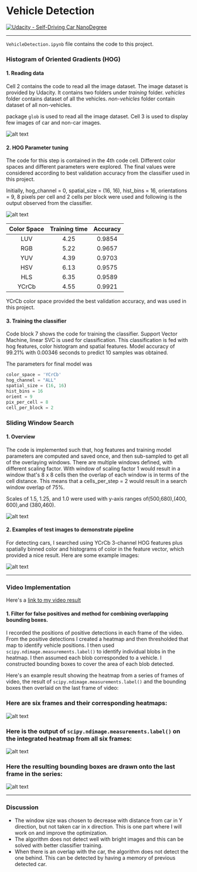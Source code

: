 # Vehicle Detection
[![Udacity - Self-Driving Car NanoDegree](https://s3.amazonaws.com/udacity-sdc/github/shield-carnd.svg)](http://www.udacity.com/drive)


[//]: # (Image References)
[image1]: ./output_images/dataset.png
[image2]: ./output_images/hog_feature.png
[image3]: ./output_images/sliding_window.png
[image4]: ./output_images/car_detection.png
[image5]: ./output_images/video_pipeline.png
[image6]: ./output_images/labelled_pipeline.png
[image7]: ./output_images/final_image.png


---

`VehicleDetection.ipynb` file contains the code to this project.

### Histogram of Oriented Gradients (HOG)
#### 1. Reading data
Cell 2 contains the code to read all the image dataset. The image dataset is provided by Udacity. It contains two folders under *training* folder. *vehicles* folder contains dataset of all the vehicles. *non-vehicles* folder contain dataset of all non-vehicles.

package `glob` is used to read all the image dataset. Cell 3 is used to display few images of car and non-car images.

![alt text][image1]

#### 2. HOG Parameter tuning

The code for this step is contained in the 4th code cell. Different color spaces and different parameters were explored. The final values were considered according to best validation accuracy from the classifier used in this project.

Initially, hog_channel = 0, spatial_size = (16, 16), hist_bins = 16, orientations = 9, 8 pixels per cell and 2 cells per block were used and following is the output observed from the classifier.

![alt text][image2]

| Color Space | Training time | Accuracy |
| :----: | :----: |  :----: |
| LUV | 4.25 | 0.9854 |
| RGB | 5.22 | 0.9657 |
| YUV | 4.39 | 0.9703 |
| HSV | 6.13 | 0.9575 |
| HLS | 6.35 | 0.9589 |
| YCrCb | 4.55 | 0.9921 |

YCrCb color space provided the best validation accuracy, and was used in this project.

#### 3. Training the classifier

Code block 7 shows the code for training the classifier. Support Vector Machine, linear SVC is used for classification. This classification is fed with hog features, color histogram and spatial features. Model accuracy of 99.21% with 0.00346 seconds to predict 10 samples was obtained.

The parameters for final model was
```python
color_space = 'YCrCb'
hog_channel = "ALL"
spatial_size = (16, 16)
hist_bins = 16
orient = 9  
pix_per_cell = 8
cell_per_block = 2
```

### Sliding Window Search

#### 1. Overview

The code is implemented such that, hog features and training model parameters are computed and saved once, and then sub-sampled to get all of the overlaying windows. There are multiple windows defined, with different scaling factor. With window of scaling factor 1 would result in a window that's 8 x 8 cells then the overlap of each window is in terms of the cell distance. This means that a cells_per_step = 2 would result in a search window overlap of 75%.

Scales of 1.5, 1.25, and 1.0 were used with y-axis ranges of(500,680),(400, 600),and (380,460).

![alt text][image3]

#### 2. Examples of test images to demonstrate pipeline

For detecting cars, I searched using YCrCb 3-channel HOG features plus spatially binned color and histograms of color in the feature vector, which provided a nice result.  Here are some example images:

![alt text][image4]

---

### Video Implementation

Here's a [link to my video result](./video_output.mp4)


#### 1. Filter for false positives and method for combining overlapping bounding boxes.

I recorded the positions of positive detections in each frame of the video.  From the positive detections I created a heatmap and then thresholded that map to identify vehicle positions.  I then used `scipy.ndimage.measurements.label()` to identify individual blobs in the heatmap.  I then assumed each blob corresponded to a vehicle.  I constructed bounding boxes to cover the area of each blob detected.  

Here's an example result showing the heatmap from a series of frames of video, the result of `scipy.ndimage.measurements.label()` and the bounding boxes then overlaid on the last frame of video:

### Here are six frames and their corresponding heatmaps:

![alt text][image5]

### Here is the output of `scipy.ndimage.measurements.label()` on the integrated heatmap from all six frames:
![alt text][image6]

### Here the resulting bounding boxes are drawn onto the last frame in the series:
![alt text][image7]


---

### Discussion

* The window size was chosen to decrease with distance from car in Y direction, but not taken car in x direction. This is one part where I will work on and improve the optimization.
* The algorithm does not detect well with bright images and this can be solved with better classifier training.
* When there is an overlap with the car, the algorithm does not detect the one behind. This can be detected by having a memory of previous detected car.
